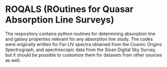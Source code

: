 # ROQALS (ROutines for Quasar Absorption Line Surveys)
The respository contains python routines for determining absorption line and galaxy properties relevant for any absorption line study. The codes were originally written for Far-UV spectra obtained from the Cosmic Origins Spectrograph, and spectroscopic data from the Sloan Digital Sky Survey, but it should be possible to customize them for datasets from other sources as well.
